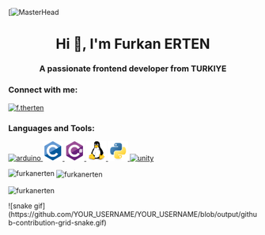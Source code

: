 [![MasterHead](https://cn.i.cdn.ti-platform.com/content/341/regular-show/showpage/tr/showpagehero_regularshow2x.1545bf44.png?imwidth=640)
<h1 align="center">Hi 👋, I'm Furkan ERTEN</h1>
<h3 align="center">A passionate frontend developer from TURKIYE</h3>

<h3 align="left">Connect with me:</h3>
<p align="left">
<a href="https://instagram.com/f.therten" target="blank"><img align="center" src="https://raw.githubusercontent.com/rahuldkjain/github-profile-readme-generator/master/src/images/icons/Social/instagram.svg" alt="f.therten" height="30" width="40" /></a>
</p>

<h3 align="left">Languages and Tools:</h3>
<p align="left"> <a href="https://www.arduino.cc/" target="_blank" rel="noreferrer"> <img src="https://cdn.worldvectorlogo.com/logos/arduino-1.svg" alt="arduino" width="40" height="40"/> </a> <a href="https://www.cprogramming.com/" target="_blank" rel="noreferrer"> <img src="https://raw.githubusercontent.com/devicons/devicon/master/icons/c/c-original.svg" alt="c" width="40" height="40"/> </a> <a href="https://www.w3schools.com/cs/" target="_blank" rel="noreferrer"> <img src="https://raw.githubusercontent.com/devicons/devicon/master/icons/csharp/csharp-original.svg" alt="csharp" width="40" height="40"/> </a> <a href="https://www.linux.org/" target="_blank" rel="noreferrer"> <img src="https://raw.githubusercontent.com/devicons/devicon/master/icons/linux/linux-original.svg" alt="linux" width="40" height="40"/> </a> <a href="https://www.python.org" target="_blank" rel="noreferrer"> <img src="https://raw.githubusercontent.com/devicons/devicon/master/icons/python/python-original.svg" alt="python" width="40" height="40"/> </a> <a href="https://unity.com/" target="_blank" rel="noreferrer"> <img src="https://www.vectorlogo.zone/logos/unity3d/unity3d-icon.svg" alt="unity" width="40" height="40"/> </a> </p>

<p><img align="left" src="https://github-readme-stats.vercel.app/api/top-langs?username=furkanerten&show_icons=true&locale=en&layout=compact" alt="furkanerten" /></p>

<p>&nbsp;<img align="center" src="https://github-readme-stats.vercel.app/api?username=furkanerten&show_icons=true&locale=en" alt="furkanerten" /></p>

<p><img align="center" src="https://github-readme-streak-stats.herokuapp.com/?user=furkanerten&" alt="furkanerten" /></p>
![snake gif](https://github.com/YOUR_USERNAME/YOUR_USERNAME/blob/output/github-contribution-grid-snake.gif)
